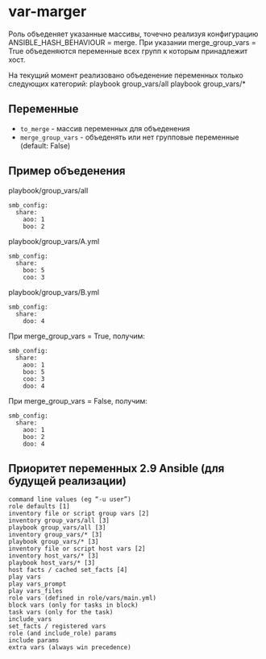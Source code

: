 var-marger
=========

Роль объеденяет указанные массивы, точечно реализуя конфигурацию ANSIBLE_HASH_BEHAVIOUR = merge.
При указании merge_group_vars = True объеденяются переменные всех групп к которым принадлежит хост. 

На текущий момент реализовано объеденение переменных только следующих категорий:
playbook group_vars/all
playbook group_vars/*

Переменные
------------

 * `to_merge` - массив переменных для объеденения
 * `merge_group_vars` - объеденять или нет групповые переменные (default: False)

Пример объеденения
------------
playbook/group_vars/all
```YML
smb_config: 
  share:
    aoo: 1
    boo: 2
```

playbook/group_vars/A.yml
```YML
smb_config:
  share:
    boo: 5
    coo: 3
```

playbook/group_vars/B.yml
```YML
smb_config: 
  share:
    doo: 4
```

При merge_group_vars = True, получим:
```YML
smb_config:
  share:
    aoo: 1
    boo: 5
    coo: 3
    doo: 4
```

При merge_group_vars = False, получим:
```YML
smb_config: 
  share:
    aoo: 1
    boo: 2
    doo: 4
```


Приоритет переменных 2.9 Ansible (для будущей реализации)
------------

```YML
command line values (eg “-u user”)
role defaults [1]
inventory file or script group vars [2]
inventory group_vars/all [3]
playbook group_vars/all [3]
inventory group_vars/* [3]
playbook group_vars/* [3]
inventory file or script host vars [2]
inventory host_vars/* [3]
playbook host_vars/* [3]
host facts / cached set_facts [4]
play vars
play vars_prompt
play vars_files
role vars (defined in role/vars/main.yml)
block vars (only for tasks in block)
task vars (only for the task)
include_vars
set_facts / registered vars
role (and include_role) params
include params
extra vars (always win precedence)
```